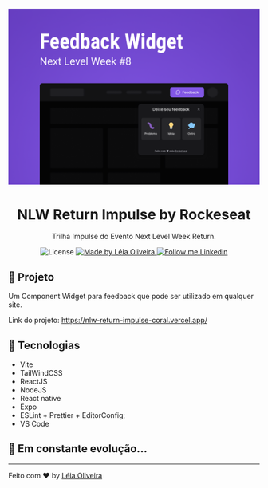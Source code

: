 <p align="center">
    <img alt="Git Explorer" src="./.github/Capa.png"/>
</p>

<h1 align="center">
	NLW Return Impulse by Rockeseat
</h1>

<p align="center">Trilha Impulse do Evento Next Level Week Return.</p>

<p align="center">
  <img alt="License" src="https://img.shields.io/badge/license-MIT-6633cc">

  <a href="https://github.com/leiaoliver">
    <img alt="Made by Léia Oliveira" src="https://img.shields.io/badge/Made%20by-Leia%20Oliveira-6633cc">
  </a>

  <a href="https://www.linkedin.com/in/leia-oliveira388/" target="_blank">
    <img alt="Follow me Linkedin" src="https://img.shields.io/badge/Follow%20up-leiaOliver-6633cc?style=social&logo=linkedin">
  </a>
</p>

## 🚀 Projeto

Um Component Widget para feedback que pode ser utilizado em qualquer site.

Link do projeto: https://nlw-return-impulse-coral.vercel.app/

## 🔧 Tecnologias

- Vite
- TailWindCSS
- ReactJS
- NodeJS
- React native
- Expo
- ESLint + Prettier + EditorConfig;
- VS Code

## 🚀 **Em constante evolução...**

---

Feito com ♥ by [Léia Oliveira](https://www.linkedin.com/in/leia-oliveira388/)
